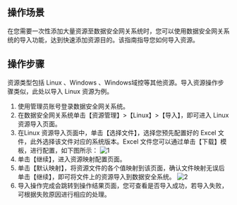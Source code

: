 ## 操作场景
在您需要一次性添加大量资源至数据安全网关系统时，您可以使用数据安全网关系统的导入功能，达到快速添加资源目的。该指南指导您如何导入资源。


## 操作步骤
资源类型包括 Linux 、Windows 、Windows域控等其他资源。导入资源操作步骤类似，此处以导入 Linux 资源为例。
1. 使用管理员账号登录数据安全网关系统。
2. 在数据安全网关系统单击【资源管理】>【Linux】>【导入】，即可进入 Linux 资源导入页面。
3. 在Linux 资源导入页面中，单击【选择文件】，选择您预先配置好的 Excel 文件，此外选择该文件对应的系统版本。Excel 文件您可以通过单击【下载】模板，进行配置，如下图所示：
![1](https://main.qcloudimg.com/raw/eca6a2517ded70bf0789e53d94c9c349.png)
4. 单击【继续】，进入资源映射配置页面。
5. 单击【默认映射】，将资源文件的各个值映射到该页面，确认文件映射无误后单击【继续】，即可将文件上的资源导入到数据安全系统。
![2](https://main.qcloudimg.com/raw/ae777c4185546d595a883efbc0c6f91c.png)
6. 导入操作完成会跳转到操作结果页面，您可查看是否导入成功，若导入失败，可根据失败原因进行相应的处理。
